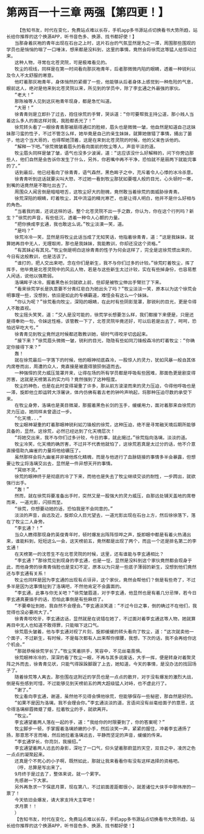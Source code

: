 # 第两百一十三章 两强【第四更！】
        【告知书友，时代在变化，免费站点难以长存，手机app多书源站点切换看书大势所趋，站长给你推荐的这个换源APP，听书音色多、换源、找书都好使！】
       当那身着灰袍的青年出现在石台之上时，这片石台的气氛显然是为之一滞，周围那些围观的学员也是悄悄的咽了一口唾沫，想来都是没料到，这里的事情，竟然会将徐荒这等猛人给惊动过来。
       这种人物，寻常在北苍灵院，可是极难看见的。
       牧尘的视线，同样是在第一时间看向那灰袍青年，后者那微微内陷的眼睛，透着一种锐利以及令人不太舒服的寒意。
       他盯着那灰袍青年，身体悄然的紧绷了一些，他能够从后者身体上感觉到一种危险的气息，眼前这人，绝对是他来到北苍灵院以来，所见到的学员中，除了李玄通之外最强的家伙。
       “老大！”
       那陈袖等人见到这灰袍青年现身，都是急忙叫道。
       “大哥！”
       徐青青则是立即扑了过去，抱住徐荒的手臂，哭诉道：“你可要帮我主持公道，那小贱人当着这么多人的面这样对我，我脸都丢光了！”
       徐荒转头看了一眼徐青青那被扇得通红的脸颊，眉头也是微微一皱，他自然是知道自己这妹妹那刁蛮的性子，不过不管怎么样，她毕竟是自己的亲生妹妹，就算她做错了事情，捅出了篓子，他这个当大哥的，也得帮她顶着，这是在来到北苍灵院的时候，他的父亲告诉他的。
       “解释一下吧。”徐荒微皱着眉头的看向面前的牧尘等人，声音平淡的道。
       牧尘眉头同样是皱了皱，语气也没多少波澜，道：“这应该没什么好解释的，问下你旁边那些人，他们自然是会告诉你发生了什么，另外，你若嘴中再不干净，恐怕就不是扇两下就能完事的了。”
       话到最后，他已经看向了徐青青，语气森然，黑色眸子之中，充斥着令人心悸的冰冷杀意。
       徐青青听到这话就要尖叫大怒，不过她一看到牧尘那犹如要噬人般的目光，心头顿时一寒，到嘴的话竟然是不敢吐出去了。
       周围众人闻言倒是暗暗咂舌，这牧尘好大的胆魄，竟然敢当着徐荒的面威胁徐青青。
       徐荒深陷的眼睛，盯着牧尘，其中流溢的精光寒芒，也是让得人明白，他并不是什么好相与的角色。
       “当着我的面，还说这样的话，整个北苍灵院不出一手之数，你认为，你在这个行列吗？新生？”徐荒的声音，有些低沉，透着一种令人心颤的力量。
       “把你换成李玄通，我也敢这么说。”牧尘淡漠一笑，道。
       “是吗？”
       徐荒冷冷一笑，显然是将牧尘此话当成了无知笑话，他指着徐青青，道：“这是我妹妹，就算她再目中无人，无理取闹，那也是我妹妹，我能教训，你却还没这个资格。”
       “有其妹必有其兄。”牧尘倒是明白这徐青青的性子为何会这样了，完全是这徐荒惯出来的，今日有这般教训，也是活该了。
       “谁打的，把人交出来吧，念在你们是新生，我不与你们过多的计较。”徐荒盯着牧尘，挥了挥手，他毕竟是北苍灵院中的风云人物，若是与这些新生太过计较，实在有些掉身份，也容易惹人闲话，说他以强欺弱。
       洛璃眸子冰冷，握着黑色长剑就欲上前，但却是被牧尘伸出手臂拦了下来。
       “看来徐荒学长是执意要不分青红皂白为她出头了吗？”牧尘淡淡一笑，原本以为这个徐荒会明事理一些，没想到，依旧是如此的专横霸道，难怪会有这么一个妹妹。
       “你认为呢？”徐荒看向牧尘，深陷的眼睛，在此时有些阴影笼罩，那锐利的目光，更是令得人不敢直视。
       牧尘摇头笑笑，道：“交人是没可能的，徐荒学长想要怎么样，我们都接下来便是，只是还是得奉劝一句，令妹这性格，该管教一下了，北苍灵院毕竟还好，可以后若是出去了，呵呵，恐怕迟早吃大亏。”
       徐青青见到牧尘竟然这时候都还敢教训她，顿时气得咬牙切齿起来。
       “接下来？”徐荒眉头微微一皱，锐利的目光，隐隐有些如同刀锋般森冷的盯着牧尘：“你确定你接得下来？”
       轰！
       就在徐荒最后一字落下的时候，他的眼神彻底森冷，一股惊人的灵力，犹如风暴一般自其体内席卷而出，周遭的众人，竟直接是被震得狼狈倒退而去。
       一种强悍的灵力威压笼罩开来，让得在场的所有学员都是呼吸有些困难，那面色更是剧变得厉害，这就是天榜第五的实力吗？竟然强到了这种程度。
       牧尘的神色，也是在此时变得凝重了许多，那从前方滚滚而来的灵力压迫，令得他呼吸也是一滞，旋即他立即运转大浮屠诀，体内仿佛有着古老的钟吟声响起，将那种压迫尽数的承受下来。
       在牧尘身旁，洛璃也是美目微凝，那握着黑色长剑的玉手，缓缓用力，面对着那来自徐荒的灵力压迫，她同样未曾退过一步。
       “化天境...”
       牧尘眼神凝重的盯着那眼神锐利如刀锋般的徐荒，这种压迫，绝不是寻常融天境后期所能够具备的，显然，这徐荒，必然已经达到了化天境层次！
       “将她交出来，我不与你们过多计较，今日的事，就此揭过。”徐荒指向洛璃，淡淡的道。
       牧尘冷笑，化天境的确厉害，不过并不代表他就怕了，这徐荒若真是太过分的话，他不介意直接借助九幽雀的力量将他给碾压了。
       虽然那样会将九幽雀并非被他炼化精魄，而是与他进行了血脉链接的事情多半会暴露，但想要让牧尘将洛璃交出去，显然是一件异想天开的事情。
       “冥顽不灵。”
       徐荒的眼神终于是彻底的冷了下来，而他也是失去了牧尘继续交谈的耐性，一步跨出，就欲强行出手。
       “轰！”
       然而，就在徐荒将要准备出手时，突然又是一股强大的灵力威压，自那远处铺天盖地的席卷而来，一道光影，闪掠而至。
       “徐荒，你想要动她的话，恐怕我是不会同意的。”
       淡淡的声音，由远及近，旋即众人目光望去，一道光影出现在石台上方，然后徐徐落下，落在了牧尘二人身旁。
       “李玄通？！”
       当众人瞧得那现身的英俊青年时，顿时爆发出阵阵惊哗之声，旋即眼中都是有着火热涌出来，谁能料到，短短这么一会，这天榜前五，竟然都是出现了两个，而且一个还是排名第二的李玄通！
       在天榜第一的沈苍生不在北苍灵院的时候，这里，还有谁能与李玄通相比？
       “李玄通？”那徐荒见到现身的李玄通，也是一怔，显然是没料到这个家伙竟然都会现身于此，而他身旁的徐青青俏脸也是变幻不定，原本以为只是一些底子薄弱的新生，没想到他们竟然还与李玄通有关系！
       牧尘也同样是因为李玄通的出现有点讶异，这个家伙，竟然会帮他们？倒是有些奇了，不过多半是因为这事情扯到了洛璃吧，不然他肯定不会露面的。
       “李玄通，此事与你无关吧？”徐荒皱眉道，对于李玄通，他显然也是有着几分忌惮，若今日李玄通真要插手的话，恐怕此事倒是有些麻烦了。
       “不要牵扯到她，我自然不会理会。”李玄通淡笑道：“不过今日之事，倒的确过不在他们，我觉得也没必要闹大了。”
       徐青青咬咬牙，李玄通这话，显然就是在说错在她了，不过面对着李玄通这等人物，她就算再目中无人也知道不敢得罪，只能咽下这口气。
       徐荒眉头皱着，他与李玄通对视了片刻，旋即缓缓的转头看向了牧尘，道：“这次就卖他一个面子，不过新生，有时候，不是每次都有人出来帮你撑腰，我想，下次的话，我不会再给你这个机会。”
       “那就恭候徐荒学长了。”牧尘笑着拱手，笑容中，不见丝毫畏惧。
       徐荒眼神冷冷的，深深的看了牧尘一眼，不再与其多说废话，大手一挥，便是转身对着聚灵阵之外而去，徐青青见状，只能气得跺跺脚跟了上去，她知道，今天的事情，是没办法的找回场子了。
       随着徐荒等人离去，那些围在这附近的学员也是一点点的散开，对于没有爆发的激烈大战，倒是有些感到可惜，不过能够见到天榜前五的两大超级猛人对峙，也不虚此行了。
       “谢了。”
       牧尘看向李玄通，谢道，虽然他不见得会惧他徐荒，但能够保存一些秘密，那自然是好的。
       “如果不是因为洛璃，我不会理会你。”李玄通淡淡的道，言语间没有丝毫给面子的意思，这令得洛璃柳眉微蹙了蹙，拉着牧尘的手，就欲离开。
       “牧尘。”
       李玄通望着两人落在一起的手，道：“我给你的时限要到了，你的答案呢？”
       牧尘脚步一顿，手掌握着洛璃娇嫩的小手，然后淡笑一声，紧紧的握住，冲着李玄通扬了扬，那意思不言而喻，然后她拉着洛璃远去，平静而坚定的声音，缓缓的传来。
       “李玄通学长，你亮剑，我接招。”
       李玄通望着两人远去的身影，深吐了一口气，仰头望着那蔚蓝的天空，双目之中，凌厉之色一点点的凝聚起来。
       还真是个不死心的小子啊，既然如此，那就让我来看看你有没有这样选择的资格吧。
       （呼，总算是写出来了。
       9月终于是过去了，整体来说，就一个累字。
       先感谢一下大家。
       另外再急求一下保底月票，现在第八，不过前面差距都很小，就差诸位大侠手中那伟岸的一票了！
       今天依旧会爆发，请大家支持大主宰吧！
       求月票！！
       ）
       【告知书友，时代在变化，免费站点难以长存，手机app多书源站点切换看书大势所趋，站长给你推荐的这个换源APP，听书音色多、换源、找书都好使！】
